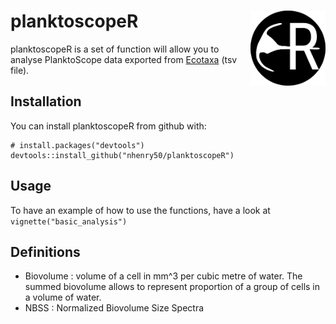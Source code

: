 
<!-- README.md is generated from README.Rmd. Please edit that file -->

# planktoscopeR <img src="man/figures/logo.png" align="right" alt="" width="120" />

planktoscopeR is a set of function will allow you to analyse
PlanktoScope data exported from [Ecotaxa](https://ecotaxa.obs-vlfr.fr/)
(tsv file).

## Installation

You can install planktoscopeR from github with:

    # install.packages("devtools")
    devtools::install_github("nhenry50/planktoscopeR")

## Usage

To have an example of how to use the functions, have a look at
`vignette("basic_analysis")`

## Definitions

-   Biovolume : volume of a cell in mm^3 per cubic metre of water. The
    summed biovolume allows to represent proportion of a group of cells
    in a volume of water.
-   NBSS : Normalized Biovolume Size Spectra
